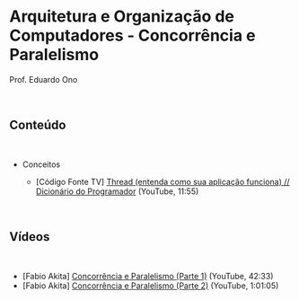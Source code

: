 # Arquitetura e Organização de Computadores - Concorrência e Paralelismo

Prof. Eduardo Ono

<br>

## Conteúdo
<br>

* Conceitos

    * [Código Fonte TV] [Thread (entenda como sua aplicação funciona) // Dicionário do Programador](https://youtu.be/xNBMNKjpJzM) (YouTube, 11:55)

<br>

## Vídeos
<br>

* [Fabio Akita] [Concorrência e Paralelismo (Parte 1)](https://youtu.be/cx1ULv4wYxM) (YouTube, 42:33)
* [Fabio Akita] [Concorrência e Paralelismo (Parte 2)](https://youtu.be/gYJSWs-gp1g) (YouTube, 1:01:05)
